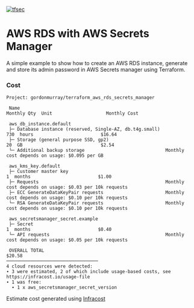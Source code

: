 [![tfsec](https://github.com/gordonmurray/terraform_aws_rds_secrets_manager/actions/workflows/tfsec-analysis.yml/badge.svg)](https://github.com/gordonmurray/terraform_aws_rds_secrets_manager/actions/workflows/tfsec-analysis.yml)

# AWS RDS with AWS Secrets Manager

A simple example to show how to create an AWS RDS instance, generate and store its admin password in AWS Secrets manager using Terraform.


### Cost
```
Project: gordonmurray/terraform_aws_rds_secrets_manager 

 Name                                                            Monthly Qty  Unit                    Monthly Cost 
                                                                                                                   
 aws_db_instance.default                                                                                           
 ├─ Database instance (reserved, Single-AZ, db.t4g.small)                730  hours                         $16.64 
 ├─ Storage (general purpose SSD, gp2)                                    20  GB                             $2.54 
 └─ Additional backup storage                              Monthly cost depends on usage: $0.095 per GB            
                                                                                                                   
 aws_kms_key.default                                                                                               
 ├─ Customer master key                                                    1  months                         $1.00 
 ├─ Requests                                               Monthly cost depends on usage: $0.03 per 10k requests   
 ├─ ECC GenerateDataKeyPair requests                       Monthly cost depends on usage: $0.10 per 10k requests   
 └─ RSA GenerateDataKeyPair requests                       Monthly cost depends on usage: $0.10 per 10k requests   
                                                                                                                   
 aws_secretsmanager_secret.example                                                                                 
 ├─ Secret                                                                 1  months                         $0.40 
 └─ API requests                                           Monthly cost depends on usage: $0.05 per 10k requests   
                                                                                                                   
 OVERALL TOTAL                                                                                              $20.58 
──────────────────────────────────
4 cloud resources were detected:
∙ 3 were estimated, 2 of which include usage-based costs, see https://infracost.io/usage-file
∙ 1 was free:
  ∙ 1 x aws_secretsmanager_secret_version 
```

Estimate cost generated using [Infracost](https://github.com/Infracost/infracost)
